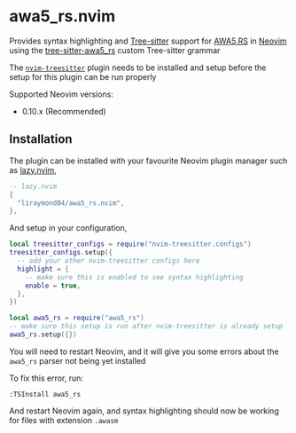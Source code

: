 # awa5_rs.nvim

Provides syntax highlighting and [Tree-sitter](https://github.com/tree-sitter/tree-sitter) support for [AWA5.RS](https://github.com/liraymond04/awa5_rs) in [Neovim](https://github.com/neovim/neovim) using the [tree-sitter-awa5_rs](https://github.com/liraymond04/tree-sitter-awa5_rs) custom Tree-sitter grammar

The [`nvim-treesitter`](https://github.com/nvim-treesitter/nvim-treesitter) plugin needs to be installed and setup before the setup for this plugin can be run properly

Supported Neovim versions:

- 0.10.x (Recommended)

## Installation

The plugin can be installed with your favourite Neovim plugin manager such as [lazy.nvim](https://github.com/folke/lazy.nvim),

```lua
-- lazy.nvim
{
  "liraymond04/awa5_rs.nvim",
},
```
And setup in your configuration,

```lua
local treesitter_configs = require("nvim-treesitter.configs")
treesitter_configs.setup({
  -- add your other nvim-treesitter configs here
  highlight = {
    -- make sure this is enabled to see syntax highlighting
    enable = true,
  },
})

local awa5_rs = require("awa5_rs")
-- make sure this setup is run after nvim-treesitter is already setup
awa5_rs.setup({})
```

You will need to restart Neovim, and it will give you some errors about the `awa5_rs` parser not being yet installed

To fix this error, run:

```
:TSInstall awa5_rs
```

And restart Neovim again, and syntax highlighting should now be working for files with extension `.awasm`
